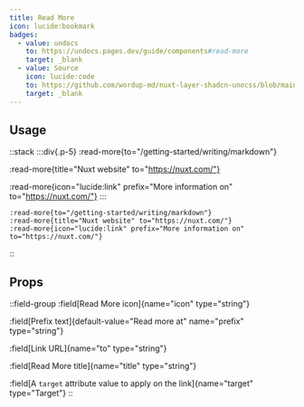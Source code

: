 ```yaml
---
title: Read More
icon: lucide:bookmark
badges:
  - value: undocs
    to: https://undocs.pages.dev/guide/components#read-more
    target: _blank
  - value: Source
    icon: lucide:code
    to: https://github.com/wordup-md/nuxt-layer-shadcn-unocss/blob/main/components/content/ReadMore.vue
    target: _blank
---
```


## Usage

::stack
  :::div{.p-5}
  :read-more{to="/getting-started/writing/markdown"}
  
  :read-more{title="Nuxt website" to="https://nuxt.com/"}
  
  :read-more{icon="lucide:link" prefix="More information on" to="https://nuxt.com/"}
  :::

```mdc
:read-more{to="/getting-started/writing/markdown"}
:read-more{title="Nuxt website" to="https://nuxt.com/"}
:read-more{icon="lucide:link" prefix="More information on" to="https://nuxt.com/"}
```
::

## Props

::field-group
:field[Read More icon]{name="icon" type="string"}

:field[Prefix text]{default-value="Read more at" name="prefix" type="string"}

:field[Link URL]{name="to" type="string"}

:field[Read More title]{name="title" type="string"}

:field[A `target` attribute value to apply on the link]{name="target" type="Target"}
::
